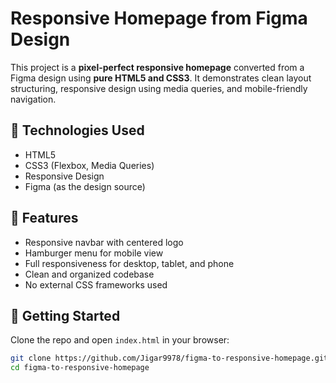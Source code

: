 # Responsive Homepage from Figma Design

This project is a **pixel-perfect responsive homepage** converted from a Figma design using **pure HTML5 and CSS3**. It demonstrates clean layout structuring, responsive design using media queries, and mobile-friendly navigation.

## 🔧 Technologies Used
- HTML5
- CSS3 (Flexbox, Media Queries)
- Responsive Design
- Figma (as the design source)

## 📱 Features
- Responsive navbar with centered logo
- Hamburger menu for mobile view
- Full responsiveness for desktop, tablet, and phone
- Clean and organized codebase
- No external CSS frameworks used

## 🚀 Getting Started
Clone the repo and open `index.html` in your browser:

```bash
git clone https://github.com/Jigar9978/figma-to-responsive-homepage.git
cd figma-to-responsive-homepage
